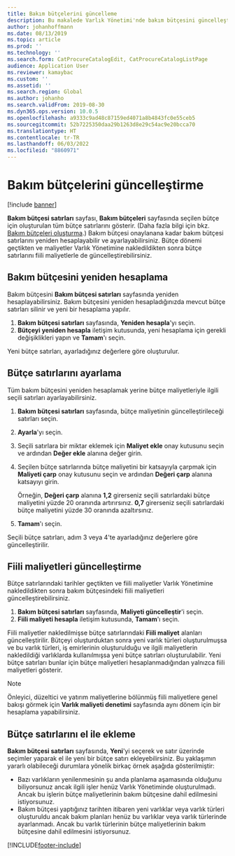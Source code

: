 ```yaml
---
title: Bakım bütçelerini güncelleme
description: Bu makalede Varlık Yönetimi'nde bakım bütçesini güncelleştirme işlemi açıklanmaktadır.
author: johanhoffmann
ms.date: 08/13/2019
ms.topic: article
ms.prod: ''
ms.technology: ''
ms.search.form: CatProcureCatalogEdit, CatProcureCatalogListPage
audience: Application User
ms.reviewer: kamaybac
ms.custom: ''
ms.assetid: ''
ms.search.region: Global
ms.author: johanho
ms.search.validFrom: 2019-08-30
ms.dyn365.ops.version: 10.0.5
ms.openlocfilehash: a9333c9ad48c87159ed4071a8b4843fc0e55ceb5
ms.sourcegitcommit: 52b7225350daa29b1263d8e29c54ac9e20bcca70
ms.translationtype: HT
ms.contentlocale: tr-TR
ms.lasthandoff: 06/03/2022
ms.locfileid: "8860971"
---
```

# <a name="update-maintenance-budgets"></a>Bakım bütçelerini güncelleştirme

[!include [banner](../../includes/banner.md)]

 

**Bakım bütçesi satırları** sayfası, **Bakım bütçeleri** sayfasında seçilen bütçe için oluşturulan tüm bütçe satırlarını gösterir. (Daha fazla bilgi için bkz. [Bakım bütçeleri oluşturma](create-maintenance-budget.md).) Bakım bütçesi onaylanana kadar bakım bütçesi satırlarını yeniden hesaplayabilir ve ayarlayabilirsiniz. Bütçe dönemi geçtikten ve maliyetler Varlık Yönetimine nakledildikten sonra bütçe satırlarını fiili maliyetlerle de güncelleştirebilirsiniz.

## <a name="recalculate-a-maintenance-budget"></a>Bakım bütçesini yeniden hesaplama

Bakım bütçesini **Bakım bütçesi satırları** sayfasında yeniden hesaplayabilirsiniz. Bakım bütçesini yeniden hesapladığınızda mevcut bütçe satırları silinir ve yeni bir hesaplama yapılır.

1. **Bakım bütçesi satırları** sayfasında, **Yeniden hesapla**'yı seçin.
2. **Bütçeyi yeniden hesapla** iletişim kutusunda, yeni hesaplama için gerekli değişiklikleri yapın ve **Tamam**'ı seçin.

Yeni bütçe satırları, ayarladığınız değerlere göre oluşturulur.

## <a name="adjust-budget-lines"></a>Bütçe satırlarını ayarlama

Tüm bakım bütçesini yeniden hesaplamak yerine bütçe maliyetleriyle ilgili seçili satırları ayarlayabilirsiniz.

1. **Bakım bütçesi satırları** sayfasında, bütçe maliyetinin güncelleştirileceği satırları seçin.
2. **Ayarla**'yı seçin.
3. Seçili satırlara bir miktar eklemek için **Maliyet ekle** onay kutusunu seçin ve ardından **Değer ekle** alanına değer girin.
4. Seçilen bütçe satırlarında bütçe maliyetini bir katsayıyla çarpmak için **Maliyeti çarp** onay kutusunu seçin ve ardından **Değeri çarp** alanına katsayıyı girin.

    Örneğin, **Değeri çarp** alanına **1,2** girerseniz seçili satırlardaki bütçe maliyetini yüzde 20 oranında artırırsınız. **0,7** girerseniz seçili satırlardaki bütçe maliyetini yüzde 30 oranında azaltırsınız.

5. **Tamam**'ı seçin.

Seçili bütçe satırları, adım 3 veya 4'te ayarladığınız değerlere göre güncelleştirilir.

## <a name="update-actual-costs"></a>Fiili maliyetleri güncelleştirme

Bütçe satırlarındaki tarihler geçtikten ve fiili maliyetler Varlık Yönetimine nakledildikten sonra bakım bütçesindeki fiili maliyetleri güncelleştirebilirsiniz.

1. **Bakım bütçesi satırları** sayfasında, **Maliyeti güncelleştir**'i seçin.
2. **Fiili maliyeti hesapla** iletişim kutusunda, **Tamam**'ı seçin.

Fiili maliyetler nakledilmişse bütçe satırlarındaki **Fiili maliyet** alanları güncelleştirilir. Bütçeyi oluşturduktan sonra yeni varlık türleri oluşturulmuşsa ve bu varlık türleri, iş emirlerinin oluşturulduğu ve ilgili maliyetlerin nakledildiği varlıklarda kullanılmışsa yeni bütçe satırları oluşturulabilir. Yeni bütçe satırları bunlar için bütçe maliyetleri hesaplanmadığından yalnızca fiili maliyetleri gösterir.

> [!NOTE]
> Önleyici, düzeltici ve yatırım maliyetlerine bölünmüş fiili maliyetlere genel bakışı görmek için **Varlık maliyeti denetimi** sayfasında aynı dönem için bir hesaplama yapabilirsiniz. 

## <a name="manually-add-budget-lines"></a>Bütçe satırlarını el ile ekleme

**Bakım bütçesi satırları** sayfasında, **Yeni**'yi seçerek ve satır üzerinde seçimler yaparak el ile yeni bir bütçe satırı ekleyebilirsiniz. Bu yaklaşımın yararlı olabileceği durumlara yönelik birkaç örnek aşağıda gösterilmiştir:

- Bazı varlıkların yenilenmesinin şu anda planlama aşamasında olduğunu biliyorsunuz ancak ilgili işler henüz Varlık Yönetiminde oluşturulmadı. Ancak bu işlerin bütçe maliyetlerinin bakım bütçesine dahil edilmesini istiyorsunuz.
- Bakım bütçesi yaptığınız tarihten itibaren yeni varlıklar veya varlık türleri oluşturuldu ancak bakım planları henüz bu varlıklar veya varlık türlerinde ayarlanmadı. Ancak bu varlık türlerinin bütçe maliyetlerinin bakım bütçesine dahil edilmesini istiyorsunuz.


[!INCLUDE[footer-include](../../../includes/footer-banner.md)]